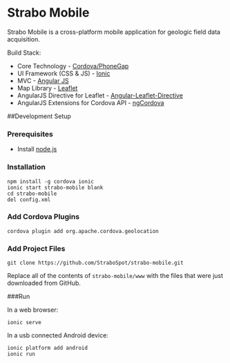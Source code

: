 Strabo Mobile
==============

Strabo Mobile is a cross-platform mobile application for geologic field data acquisition.

Build Stack:
- Core Technology - [Cordova/PhoneGap](http://cordova.apache.org/)
- UI Framework (CSS & JS) - [Ionic](http://ionicframework.com/)
- MVC - [Angular JS](https://angularjs.org/)
- Map Library - [Leaflet](http://leafletjs.com/) 
- AngularJS Directive for Leaflet - [Angular-Leaflet-Directive](https://github.com/tombatossals/angular-leaflet-directive)
- AngularJS Extensions for Cordova API - [ngCordova](http://ngcordova.com/)

##Development Setup

### Prerequisites

- Install [node.js](http://nodejs.org/)

### Installation

    npm install -g cordova ionic
    ionic start strabo-mobile blank
    cd strabo-mobile
    del config.xml

### Add Cordova Plugins

    cordova plugin add org.apache.cordova.geolocation

### Add Project Files

    git clone https://github.com/StraboSpot/strabo-mobile.git

Replace all of the contents of `strabo-mobile/www` with the files that were just downloaded from GitHub.
    
###Run

In a web browser:

    ionic serve
    
In a usb connected Android device:

    ionic platform add android
    ionic run